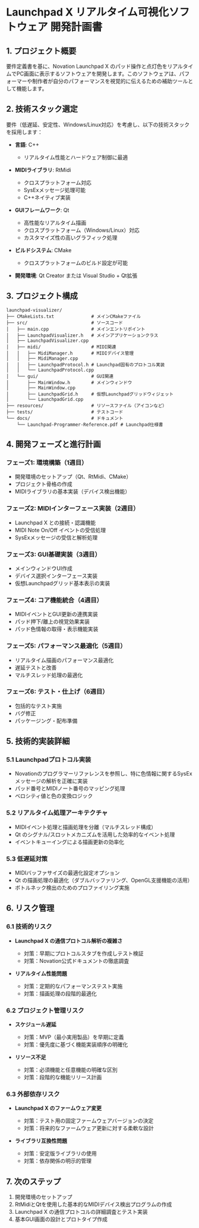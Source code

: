 # Launchpad X リアルタイム可視化ソフトウェア 開発計画書

## 1. プロジェクト概要

要件定義書を基に、Novation Launchpad X のパッド操作と点灯色をリアルタイムでPC画面に表示するソフトウェアを開発します。このソフトウェアは、パフォーマーや制作者が自分のパフォーマンスを視覚的に伝えるための補助ツールとして機能します。

## 2. 技術スタック選定

要件（低遅延、安定性、Windows/Linux対応）を考慮し、以下の技術スタックを採用します：

- **言語**: C++
  - リアルタイム性能とハードウェア制御に最適
  
- **MIDIライブラリ**: RtMidi
  - クロスプラットフォーム対応
  - SysExメッセージ処理可能
  - C++ネイティブ実装
  
- **GUIフレームワーク**: Qt
  - 高性能なリアルタイム描画
  - クロスプラットフォーム（Windows/Linux）対応
  - カスタマイズ性の高いグラフィック処理
  
- **ビルドシステム**: CMake
  - クロスプラットフォームのビルド設定が可能
  
- **開発環境**: Qt Creator または Visual Studio + Qt拡張

## 3. プロジェクト構成

```
launchpad-visualizer/
├── CMakeLists.txt              # メインCMakeファイル
├── src/                        # ソースコード
│   ├── main.cpp                # メインエントリポイント
│   ├── LaunchpadVisualizer.h   # メインアプリケーションクラス
│   ├── LaunchpadVisualizer.cpp
│   ├── midi/                   # MIDI関連
│   │   ├── MidiManager.h       # MIDIデバイス管理
│   │   ├── MidiManager.cpp
│   │   ├── LaunchpadProtocol.h # Launchpad固有のプロトコル実装
│   │   └── LaunchpadProtocol.cpp
│   └── gui/                    # GUI関連
│       ├── MainWindow.h        # メインウィンドウ
│       ├── MainWindow.cpp
│       ├── LaunchpadGrid.h     # 仮想Launchpadグリッドウィジェット
│       └── LaunchpadGrid.cpp
├── resources/                  # リソースファイル（アイコンなど）
├── tests/                      # テストコード
└── docs/                       # ドキュメント
    └── Launchpad-Programmer-Reference.pdf # Launchpad仕様書
```

## 4. 開発フェーズと進行計画

### フェーズ1: 環境構築（1週目）
- 開発環境のセットアップ（Qt、RtMidi、CMake）
- プロジェクト骨格の作成
- MIDIライブラリの基本実装（デバイス検出機能）

### フェーズ2: MIDIインターフェース実装（2週目）
- Launchpad X との接続・認識機能
- MIDI Note On/Off イベントの受信処理
- SysExメッセージの受信と解析処理

### フェーズ3: GUI基礎実装（3週目）
- メインウィンドウUI作成
- デバイス選択インターフェース実装
- 仮想Launchpadグリッド基本表示の実装

### フェーズ4: コア機能統合（4週目）
- MIDIイベントとGUI更新の連携実装
- パッド押下/離上の視覚効果実装
- パッド色情報の取得・表示機能実装

### フェーズ5: パフォーマンス最適化（5週目）
- リアルタイム描画のパフォーマンス最適化
- 遅延テストと改善
- マルチスレッド処理の最適化

### フェーズ6: テスト・仕上げ（6週目）
- 包括的なテスト実施
- バグ修正
- パッケージング・配布準備

## 5. 技術的実装詳細

### 5.1 Launchpadプロトコル実装
- Novationのプログラマーリファレンスを参照し、特に色情報に関するSysExメッセージの解析を正確に実装
- パッド番号とMIDIノート番号のマッピング処理
- ベロシティ値と色の変換ロジック

### 5.2 リアルタイム処理アーキテクチャ
- MIDIイベント処理と描画処理を分離（マルチスレッド構成）
- Qt のシグナル/スロットメカニズムを活用した効率的なイベント処理
- イベントキューイングによる描画更新の効率化

### 5.3 低遅延対策
- MIDIバッファサイズの最適化設定オプション
- Qt の描画処理の最適化（ダブルバッファリング、OpenGL支援機能の活用）
- ボトルネック検出のためのプロファイリング実施

## 6. リスク管理

### 6.1 技術的リスク
- **Launchpad X の通信プロトコル解析の複雑さ**
  - 対策：早期にプロトコルスタブを作成しテスト検証
  - 対策：Novation公式ドキュメントの徹底調査

- **リアルタイム性能問題**
  - 対策：定期的なパフォーマンステスト実施
  - 対策：描画処理の段階的最適化

### 6.2 プロジェクト管理リスク
- **スケジュール遅延**
  - 対策：MVP（最小実用製品）を早期に定義
  - 対策：優先度に基づく機能実装順序の明確化

- **リソース不足**
  - 対策：必須機能と任意機能の明確な区別
  - 対策：段階的な機能リリース計画

### 6.3 外部依存リスク
- **Launchpad X のファームウェア変更**
  - 対策：テスト用の固定ファームウェアバージョンの決定
  - 対策：将来的なファームウェア更新に対する柔軟な設計

- **ライブラリ互換性問題**
  - 対策：安定版ライブラリの使用
  - 対策：依存関係の明示的管理

## 7. 次のステップ

1. 開発環境のセットアップ
2. RtMidiとQtを使用した基本的なMIDIデバイス検出プログラムの作成
3. Launchpad X の通信プロトコルの詳細調査とテスト実装
4. 基本GUI画面の設計とプロトタイプ作成